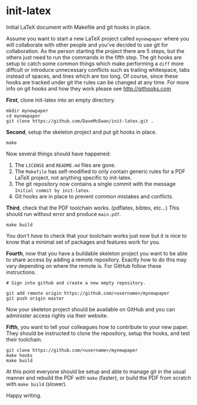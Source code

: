init-latex
==========
Initial LaTeX document with Makefile and git hooks in place.

Assume you want to start a new LaTeX project called `mynewpaper` where you will
collaborate with other people and you've decided to use git for collaboration.
As the person starting the project there are 5 steps, but the others just need
to run the commands in the fifth step.
The git hooks are setup to catch some common things which make performing a
`diff` more diffcult or introduce unnecessary conflicts such as trailing
whitespace, tabs instead of spaces, and lines which are too long.
Of course, since these hooks are tracked under git the rules can be changed at
any time.
For more info on git hooks and how they work please see <http://githooks.com>

**First**, clone init-latex into an empty directory.

    mkdir mynewpaper
    cd mynewpaper
    git clone https://github.com/DaveMcEwan/init-latex.git .

**Second**, setup the skeleton project and put git hooks in place.

    make

Now several things should have happened:

  1. The `LICENSE` and `README.md` files are gone.
  2. The `Makefile` has self-modified to only contain generic rules for a PDF
     LaTeX project, not anything specific to init-latex.
  3. The git repository now contains a single commit with the message
     `Initial commit by init-latex`.
  4. Git hooks are in place to prevent common mistakes and conflicts.

**Third**, check that the PDF toolchain works. (pdflatex, bibtex, etc...)
This should run without error and produce `main.pdf`.

    make build

You don't *have* to check that your toolchain works just now but it is nice to
know that a minimal set of packages and features work for you.

**Fourth**, now that you have a buildable skeleton project you want to be able to
share access by adding a remote repository.
Exactly how to do this may vary depending on where the remote is.
For GitHub follow these instructions.

    # Sign into github and create a new empty repository.

    git add remote origin https://github.com/<username>/mynewpaper
    git push origin master

Now your skeleton project should be available on GitHub and you can administer
access rights via their website.

**Fifth**, you want to tell your colleagues how to contribute to your new
paper.
They should be instructed to clone the repository, setup the hooks, and test
their toolchain.

    git clone https://github.com/<username>/mynewpaper
    make hooks
    make build

At this point everyone should be setup and able to manage git in the usual
manner and rebuild the PDF with `make` (faster), or build the PDF from scratch
with `make build` (slower).

Happy writing.

